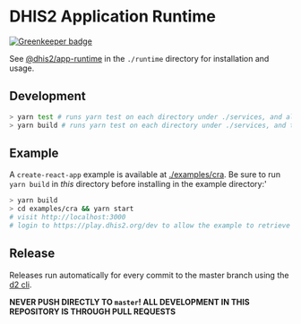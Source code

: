 # DHIS2 Application Runtime

[![Greenkeeper badge](https://badges.greenkeeper.io/dhis2/app-runtime.svg)](https://greenkeeper.io/)

See [@dhis2/app-runtime](./runtime) in the `./runtime` directory for installation and usage.

## Development

```sh
> yarn test # runs yarn test on each directory under ./services, and also in ./runtime
> yarn build # runs yarn test on each directory under ./services, and then in ./runtime
```

## Example

A `create-react-app` example is available at [./examples/cra](./examples/cra). Be sure to run `yarn build` in _this_ directory before installing in the example directory:'

```sh
> yarn build
> cd examples/cra && yarn start
# visit http://localhost:3000
# login to https://play.dhis2.org/dev to allow the example to retrieve data
```

## Release

Releases run automatically for every commit to the master branch using the [d2 cli](https://github.com/dhis2/cli).

**NEVER PUSH DIRECTLY TO `master`! ALL DEVELOPMENT IN THIS REPOSITORY IS THROUGH PULL REQUESTS**
